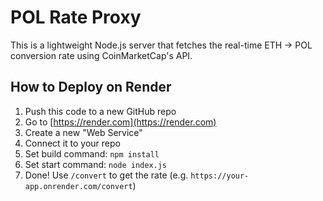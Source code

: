 # POL Rate Proxy

This is a lightweight Node.js server that fetches the real-time ETH → POL conversion rate using CoinMarketCap's API.

## How to Deploy on Render

1. Push this code to a new GitHub repo
2. Go to [https://render.com](https://render.com)
3. Create a new "Web Service"
4. Connect it to your repo
5. Set build command: `npm install`
6. Set start command: `node index.js`
7. Done! Use `/convert` to get the rate (e.g. `https://your-app.onrender.com/convert`)